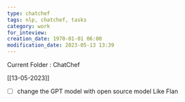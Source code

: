 ```yaml
---
type: chatchef
tags: nlp, chatchef, tasks
category: work
for_inteview: 
creation_date: 1970-01-01 06:00
modification_date: 2023-05-13 13:39
---
```



 
Current Folder : ChatChef




[[13-05-2023]]

- [ ] change the GPT model with open source model Like Flan